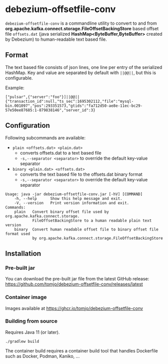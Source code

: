 # debezium-offsetfile-conv

`debezium-offsetfile-conv` is a commandline utility to convert to and from **org.apache.kafka.connect.storage.FileOffsetBackingStore** based offset file `offsets.dat` (java serialized **HashMap<ByteBuffer,ByteBuffer>** created by Debezium) to human-readable text based file.

## Format

The text based file consists of json lines, one line per entry of the serialized HashMap. Key and value are separated by default with `||@@||`, but this is configurable.

Example:
```
["pulsar",{"server":"foo"}]||@@||{"transaction_id":null,"ts_sec":1695302112,"file":"mysql-bin.001097","pos":293351573,"gtids":"fa712d50-ae8e-11ec-bc29-57e50ee87685:1-879838146","server_id":3}
```

## Configuration

Following subcommands are available:
* `plain <offsets.dat> <plain.dat>`
  * converts offsets.dat to a text based file
  * `-s,--separator <separator>` to override the default key-value separator
* `binary <plain.dat> <offsets.dat>`
  * converts the text based file to the offsets.dat binary format
  * `-s,--separator <separator>` to override the default key-value separator

```shell
Usage: java -jar debezium-offsetfile-conv.jar [-hV] [COMMAND]
    -h, --help      Show this help message and exit.
    -V, --version   Print version information and exit.
Commands:
    plain   Convert binary offset file used by org.apache.kafka.connect.storage.
            FileOffsetBackingStore to a human readable plain text version
    binary  Convert human readable offset file to binary offset file format used
            by org.apache.kafka.connect.storage.FileOffsetBackingStore
```

## Installation

### Pre-built jar

You can download the pre-built jar file from the latest GitHub release: https://github.com/tomjo/debezium-offsetfile-conv/releases/latest

### Container image

Images available at https://ghcr.io/tomjo/debezium-offsetfile-conv

### Building from source

Requires Java 11 (or later).

```shell
./gradlew build
```

The container build requires a container build tool that handles Dockerfile such as Docker, Podman, Kaniko, ...
